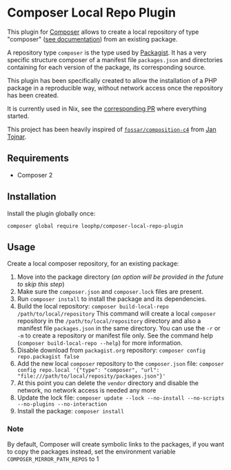 # Composer Local Repo Plugin

This plugin for [Composer][composer website] allows to create a local repository
of type "composer" ([see documentation][composer repository]) from an existing
package.

A repository type `composer` is the type used by [Packagist][composer website].
It has a very specific structure composer of a manifest file `packages.json` and
directories containing for each version of the package, its corresponding
source.

This plugin has been specifically created to allow the installation of a PHP
package in a reproducible way, without network access once the repository has
been created.

It is currently used in Nix, see the [corresponding PR][php builder pr] where
everything started.

This project has been heavily inspired of
[`fossar/composition-c4`][fossar/composition-c4] from [Jan Tojnar][Jan Tojnar].

## Requirements

- Composer 2

## Installation

Install the plugin globally once:

```
composer global require loophp/composer-local-repo-plugin
```

## Usage

Create a local composer repository, for an existing package:

1. Move into the package directory (_an option will be provided in the future to
   skip this step_)
2. Make sure the `composer.json` and `composer.lock` files are present.
3. Run `composer install` to install the package and its dependencies.
4. Build the local repository:
   `composer build-local-repo /path/to/local/repository` This command will
   create a local `composer` repository in the `/path/to/local/repository`
   directory and also a manifest file `packages.json` in the same directory. You
   can use the `-r` or `-m` to create a repository or manifest file only. See
   the command help (`composer build-local-repo --help`) for more information.
5. Disable download from `packagist.org` repository:
   `composer config repo.packagist false`
6. Add the new local `composer` repository to the `composer.json` file:
   `composer config repo.local '{"type": "composer", "url": "file:///path/to/local/reposity/packages.json"}'`
7. At this point you can delete the `vendor` directory and disable the network,
   no network access is needed any more
8. Update the lock file:
   `composer update --lock --no-install --no-scripts --no-plugins --no-interaction`
9. Install the package: `composer install`

### Note

By default, Composer will create symbolic links to the packages, if you want to
copy the packages instead, set the environment variable
`COMPOSER_MIRROR_PATH_REPOS` to 1

[composer website]: https://getcomposer.org/
[fossar/composition-c4]: https://github.com/fossar/composition-c4/
[Jan Tojnar]: https://github.com/jtojnar
[composer repository]: https://getcomposer.org/doc/05-repositories.md#composer
[php builder pr]: https://github.com/NixOS/nixpkgs/pull/225401
